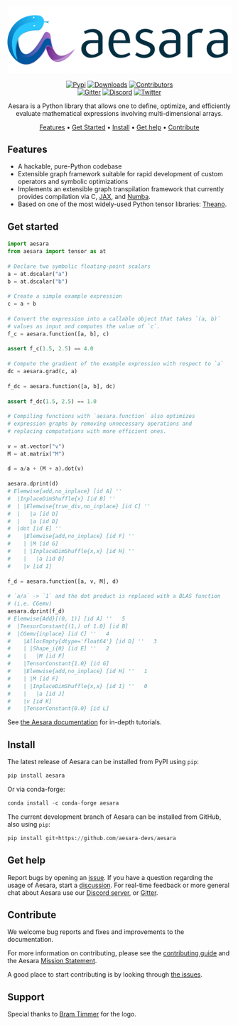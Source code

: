 <div align="center">

<img src="./doc/images/aesara_logo_2400.png" alt="logo"></img>

[![Pypi][pypi-badge]][pypi]
[![Downloads][downloads-badge]][releases]
[![Contributors][contributors-badge]][contributors]
 </br>
[![Gitter][gitter-badge]][gitter]
[![Discord][discord-badge]][discord]
[![Twitter][twitter-badge]][twitter]

Aesara is a Python library that allows one to define, optimize, and
efficiently evaluate mathematical expressions involving multi-dimensional
arrays.

[Features](#features) •
[Get Started](#get-started) •
[Install](#install) •
[Get help](#get-help) •
[Contribute](#contribute)

</div>

## Features

- A hackable, pure-Python codebase
- Extensible graph framework suitable for rapid development of custom operators and symbolic optimizations
- Implements an extensible graph transpilation framework that currently provides
  compilation via C, [JAX](https://github.com/google/jax), and [Numba](https://github.com/numba/numba).
- Based on one of the most widely-used Python tensor libraries: [Theano](https://github.com/Theano/Theano).

## Get started

``` python
import aesara
from aesara import tensor as at

# Declare two symbolic floating-point scalars
a = at.dscalar("a")
b = at.dscalar("b")

# Create a simple example expression
c = a + b

# Convert the expression into a callable object that takes `(a, b)`
# values as input and computes the value of `c`.
f_c = aesara.function([a, b], c)

assert f_c(1.5, 2.5) == 4.0

# Compute the gradient of the example expression with respect to `a`
dc = aesara.grad(c, a)

f_dc = aesara.function([a, b], dc)

assert f_dc(1.5, 2.5) == 1.0

# Compiling functions with `aesara.function` also optimizes
# expression graphs by removing unnecessary operations and
# replacing computations with more efficient ones.

v = at.vector("v")
M = at.matrix("M")

d = a/a + (M + a).dot(v)

aesara.dprint(d)
# Elemwise{add,no_inplace} [id A] ''
#  |InplaceDimShuffle{x} [id B] ''
#  | |Elemwise{true_div,no_inplace} [id C] ''
#  |   |a [id D]
#  |   |a [id D]
#  |dot [id E] ''
#    |Elemwise{add,no_inplace} [id F] ''
#    | |M [id G]
#    | |InplaceDimShuffle{x,x} [id H] ''
#    |   |a [id D]
#    |v [id I]

f_d = aesara.function([a, v, M], d)

# `a/a` -> `1` and the dot product is replaced with a BLAS function
# (i.e. CGemv)
aesara.dprint(f_d)
# Elemwise{Add}[(0, 1)] [id A] ''   5
#  |TensorConstant{(1,) of 1.0} [id B]
#  |CGemv{inplace} [id C] ''   4
#    |AllocEmpty{dtype='float64'} [id D] ''   3
#    | |Shape_i{0} [id E] ''   2
#    |   |M [id F]
#    |TensorConstant{1.0} [id G]
#    |Elemwise{add,no_inplace} [id H] ''   1
#    | |M [id F]
#    | |InplaceDimShuffle{x,x} [id I] ''   0
#    |   |a [id J]
#    |v [id K]
#    |TensorConstant{0.0} [id L]

```

See [the Aesara documentation][documentation] for in-depth tutorials.

## Install

The latest release of Aesara can be installed from PyPI using ``pip``:

``` python
pip install aesara
```

Or via conda-forge:

``` python
conda install -c conda-forge aesara
```


The current development branch of Aesara can be installed from GitHub, also using ``pip``:

``` python
pip install git+https://github.com/aesara-devs/aesara
```


## Get help

Report bugs by opening an [issue][issues]. If you have a question regarding the usage of Aesara, start a [discussion][discussions]. For real-time feedback or more general chat about Aesara use our [Discord server][discord], or [Gitter][gitter].

## Contribute

We welcome bug reports and fixes and improvements to the documentation.

For more information on contributing, please see the
[contributing guide](https://github.com/aesara-devs/aesara/blob/main/CONTRIBUTING.md)
and the Aesara [Mission Statement](https://github.com/aesara-devs/aesara/mission.rst).

A good place to start contributing is by looking through [the issues][issues].

## Support

Special thanks to [Bram Timmer](http://beside.ca) for the logo.

[contributors]: https://github.com/aesara-devs/aesara/graphs/contributors
[contributors-badge]: https://img.shields.io/github/contributors/aesara-devs/aesara?style=flat-square&logo=github&logoColor=white&color=ECEFF4
[discussions]: https://github.com/aesara-devs/aesara/discussions
[documentation]: https://aesara.readthedocs.io/en/latest
[downloads-badge]: https://img.shields.io/pypi/dm/aesara?style=flat-square&logo=pypi&logoColor=white&color=8FBCBB
[discord]: https://discord.gg/h3sjmPYuGJ
[discord-badge]: https://img.shields.io/discord/1072170173785723041?color=81A1C1&logo=discord&logoColor=white&style=flat-square
[gitter]: https://gitter.im/aesara-devs/aesara
[gitter-badge]: https://img.shields.io/gitter/room/aesara-devs/aesara?color=81A1C1&logo=matrix&logoColor=white&style=flat-square
[issues]: https://github.com/aesara-devs/aesara/issues
[releases]: https://github.com/aesara-devs/aesara/releases
[twitter]: https://twitter.com/AesaraDevs
[twitter-badge]: https://img.shields.io/twitter/follow/AesaraDevs?style=social
[pypi]: https://pypi.org/project/aesara/
[pypi-badge]: https://img.shields.io/pypi/v/aesara?color=ECEFF4&logo=python&logoColor=white&style=flat-square
